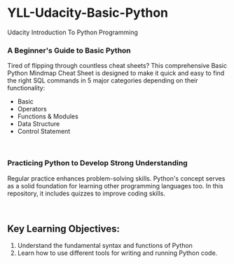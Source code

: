 # YLL-Udacity-Basic-Python
Udacity Introduction To Python Programming

<h3>A Beginner's Guide to Basic Python</h3>
<p>Tired of flipping through countless cheat sheets? This comprehensive Basic Python Mindmap Cheat Sheet is designed to make it quick and easy to find the right SQL commands in 5 major categories depending on their functionality:
<ul>
<li>Basic</li>
<li>Operators</li>
<li>Functions & Modules</li>
<li>Data Structure</li>
<li>Control Statement</li>
</ul>
</p>
<br>

<h3>Practicing Python to Develop Strong Understanding</h3>
<p>Regular practice enhances problem-solving skills. Python's concept serves as a solid foundation for learning other programming languages too.
In this repository, it includes quizzes to improve coding skills.
</p>
<br>

## Key Learning Objectives:
1. Understand the fundamental syntax and functions of Python
2. Learn how to use different tools for writing and running Python code. 
